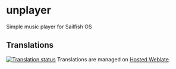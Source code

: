 # unplayer
Simple music player for Sailfish OS
## Translations
[![Translation status](https://hosted.weblate.org/widgets/unplayer/-/svg-badge.svg)](https://hosted.weblate.org/engage/unplayer/?utm_source=widget)
Translations are managed on [Hosted Weblate](https://hosted.weblate.org/projects/unplayer/translations).
